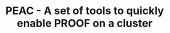 ---
layout: default
title: PEAC - A set of tools to quickly enable PROOF on a cluster
authors: Gerri Ganis and Martin Vala
publication: International Conference on Computing in High Energy and Nuclear Physics 2012 (CHEP2012) 21–25 May 2012, New York, USA
type: PARA
doi: 10.1088/1742-6596/396/3/032044
---
